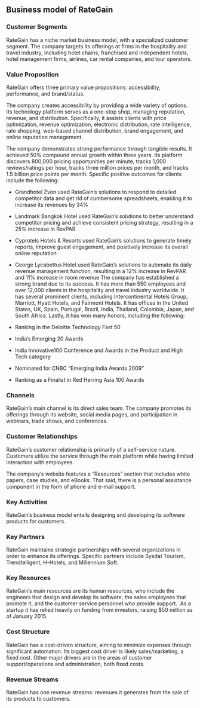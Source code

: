 Business model of RateGain
--------------------------

 ### Customer Segments

 RateGain has a niche market business model, with a specialized customer segment. The company targets its offerings at firms in the hospitality and travel industry, including hotel chains, franchised and independent hotels, hotel management firms, airlines, car rental companies, and tour operators.

 ### Value Proposition

 RateGain offers three primary value propositions: accessibility, performance, and brand/status.

 The company creates accessibility by providing a wide variety of options. Its technology platform serves as a one-stop shop, managing reputation, revenue, and distribution. Specifically, it assists clients with price optimization, revenue optimization, electronic distribution, rate intelligence, rate shopping, web-based channel distribution, brand engagement, and online reputation management.

 The company demonstrates strong performance through tangible results. It achieved 50% compound annual growth within three years. Its platform discovers 800,000 pricing opportunities per minute, tracks 1,000 reviews/ratings per hour, tracks three million prices per month, and tracks 1.5 billion price points per month. Specific positive outcomes for clients include the following:

  * Grandhotel Zvon used RateGain’s solutions to respond to detailed competitor data and get rid of cumbersome spreadsheets, enabling it to increase its revenues by 34%
 * Landmark Bangkok Hotel used RateGain’s solutions to better understand competitor pricing and achieve consistent pricing strategy, resulting in a 25% increase in RevPAR
 * Cyprotels Hotels & Resorts used RateGain’s solutions to generate timely reports, improve guest engagement, and positively increase its overall online reputation
 * George Lycabettus Hotel used RateGain’s solutions to automate its daily revenue management function, resulting in a 12% increase in RevPAR and 11% increase in room revenue
  The company has established a strong brand due to its success. It has more than 550 employees and over 12,000 clients in the hospitality and travel industry worldwide. It has several prominent clients, including Intercontinental Hotels Group, Marriott, Hyatt Hotels, and Fairmont Hotels. It has offices in the United States, UK, Spain, Portugal, Brazil, India, Thailand, Colombia, Japan, and South Africa. Lastly, it has won many honors, including the following:

  * Ranking in the Deloitte Technology Fast 50
 * India’s Emerging 20 Awards
 * India Innovative100 Conference and Awards in the Product and High Tech category
 * Nominated for CNBC “Emerging India Awards 2009”
 * Ranking as a Finalist in Red Herring Asia 100 Awards
  ### Channels

 RateGain’s main channel is its direct sales team. The company promotes its offerings through its website, social media pages, and participation in webinars, trade shows, and conferences.

 ### Customer Relationships

 RateGain’s customer relationship is primarily of a self-service nature. Customers utilize the service through the main platform while having limited interaction with employees.

 The company’s website features a “Resources” section that includes white papers, case studies, and eBooks. That said, there is a personal assistance component in the form of phone and e-mail support.

 ### Key Activities

 RateGain’s business model entails designing and developing its software products for customers.

 ### Key Partners

 RateGain maintains strategic partnerships with several organizations in order to enhance its offerings. Specific partners include Sysdat Tourism, Trendtelligent, H-Hotels, and Millennium Soft.

 ### Key Resources

 RateGain’s main resources are its human resources, who include the engineers that design and develop its software, the sales employees that promote it, and the customer service personnel who provide support.  As a startup it has relied heavily on funding from investors, raising $50 million as of January 2015.

 ### Cost Structure

 RateGain has a cost-driven structure, aiming to minimize expenses through significant automation. Its biggest cost driver is likely sales/marketing, a fixed cost. Other major drivers are in the areas of customer support/operations and administration, both fixed costs.

 ### Revenue Streams

 RateGain has one revenue streams: revenues it generates from the sale of its products to customers.